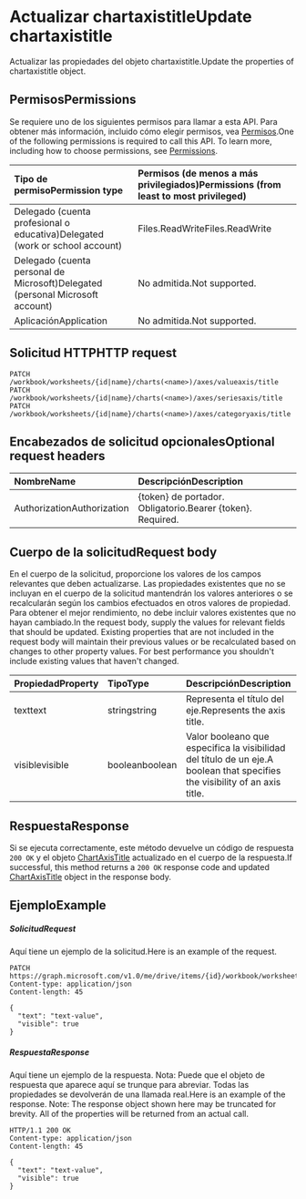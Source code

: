 # <a name="update-chartaxistitle"></a><span data-ttu-id="210b8-101">Actualizar chartaxistitle</span><span class="sxs-lookup"><span data-stu-id="210b8-101">Update chartaxistitle</span></span>

<span data-ttu-id="210b8-102">Actualizar las propiedades del objeto chartaxistitle.</span><span class="sxs-lookup"><span data-stu-id="210b8-102">Update the properties of chartaxistitle object.</span></span>
## <a name="permissions"></a><span data-ttu-id="210b8-103">Permisos</span><span class="sxs-lookup"><span data-stu-id="210b8-103">Permissions</span></span>
<span data-ttu-id="210b8-p101">Se requiere uno de los siguientes permisos para llamar a esta API. Para obtener más información, incluido cómo elegir permisos, vea [Permisos](../../../concepts/permissions_reference.md).</span><span class="sxs-lookup"><span data-stu-id="210b8-p101">One of the following permissions is required to call this API. To learn more, including how to choose permissions, see [Permissions](../../../concepts/permissions_reference.md).</span></span>

|<span data-ttu-id="210b8-106">Tipo de permiso</span><span class="sxs-lookup"><span data-stu-id="210b8-106">Permission type</span></span>      | <span data-ttu-id="210b8-107">Permisos (de menos a más privilegiados)</span><span class="sxs-lookup"><span data-stu-id="210b8-107">Permissions (from least to most privileged)</span></span>              |
|:--------------------|:---------------------------------------------------------|
|<span data-ttu-id="210b8-108">Delegado (cuenta profesional o educativa)</span><span class="sxs-lookup"><span data-stu-id="210b8-108">Delegated (work or school account)</span></span> | <span data-ttu-id="210b8-109">Files.ReadWrite</span><span class="sxs-lookup"><span data-stu-id="210b8-109">Files.ReadWrite</span></span>    |
|<span data-ttu-id="210b8-110">Delegado (cuenta personal de Microsoft)</span><span class="sxs-lookup"><span data-stu-id="210b8-110">Delegated (personal Microsoft account)</span></span> | <span data-ttu-id="210b8-111">No admitida.</span><span class="sxs-lookup"><span data-stu-id="210b8-111">Not supported.</span></span>    |
|<span data-ttu-id="210b8-112">Aplicación</span><span class="sxs-lookup"><span data-stu-id="210b8-112">Application</span></span> | <span data-ttu-id="210b8-113">No admitida.</span><span class="sxs-lookup"><span data-stu-id="210b8-113">Not supported.</span></span> |

## <a name="http-request"></a><span data-ttu-id="210b8-114">Solicitud HTTP</span><span class="sxs-lookup"><span data-stu-id="210b8-114">HTTP request</span></span>
<!-- { "blockType": "ignored" } -->
```http
PATCH /workbook/worksheets/{id|name}/charts(<name>)/axes/valueaxis/title
PATCH /workbook/worksheets/{id|name}/charts(<name>)/axes/seriesaxis/title
PATCH /workbook/worksheets/{id|name}/charts(<name>)/axes/categoryaxis/title
```
## <a name="optional-request-headers"></a><span data-ttu-id="210b8-115">Encabezados de solicitud opcionales</span><span class="sxs-lookup"><span data-stu-id="210b8-115">Optional request headers</span></span>
| <span data-ttu-id="210b8-116">Nombre</span><span class="sxs-lookup"><span data-stu-id="210b8-116">Name</span></span>       | <span data-ttu-id="210b8-117">Descripción</span><span class="sxs-lookup"><span data-stu-id="210b8-117">Description</span></span>|
|:-----------|:-----------|
| <span data-ttu-id="210b8-118">Authorization</span><span class="sxs-lookup"><span data-stu-id="210b8-118">Authorization</span></span>  | <span data-ttu-id="210b8-p102">{token} de portador. Obligatorio.</span><span class="sxs-lookup"><span data-stu-id="210b8-p102">Bearer {token}. Required.</span></span> |

## <a name="request-body"></a><span data-ttu-id="210b8-121">Cuerpo de la solicitud</span><span class="sxs-lookup"><span data-stu-id="210b8-121">Request body</span></span>
<span data-ttu-id="210b8-p103">En el cuerpo de la solicitud, proporcione los valores de los campos relevantes que deben actualizarse. Las propiedades existentes que no se incluyan en el cuerpo de la solicitud mantendrán los valores anteriores o se recalcularán según los cambios efectuados en otros valores de propiedad. Para obtener el mejor rendimiento, no debe incluir valores existentes que no hayan cambiado.</span><span class="sxs-lookup"><span data-stu-id="210b8-p103">In the request body, supply the values for relevant fields that should be updated. Existing properties that are not included in the request body will maintain their previous values or be recalculated based on changes to other property values. For best performance you shouldn't include existing values that haven't changed.</span></span>

| <span data-ttu-id="210b8-125">Propiedad</span><span class="sxs-lookup"><span data-stu-id="210b8-125">Property</span></span>     | <span data-ttu-id="210b8-126">Tipo</span><span class="sxs-lookup"><span data-stu-id="210b8-126">Type</span></span>   |<span data-ttu-id="210b8-127">Descripción</span><span class="sxs-lookup"><span data-stu-id="210b8-127">Description</span></span>|
|:---------------|:--------|:----------|
|<span data-ttu-id="210b8-128">text</span><span class="sxs-lookup"><span data-stu-id="210b8-128">text</span></span>|<span data-ttu-id="210b8-129">string</span><span class="sxs-lookup"><span data-stu-id="210b8-129">string</span></span>|<span data-ttu-id="210b8-130">Representa el título del eje.</span><span class="sxs-lookup"><span data-stu-id="210b8-130">Represents the axis title.</span></span>|
|<span data-ttu-id="210b8-131">visible</span><span class="sxs-lookup"><span data-stu-id="210b8-131">visible</span></span>|<span data-ttu-id="210b8-132">boolean</span><span class="sxs-lookup"><span data-stu-id="210b8-132">boolean</span></span>|<span data-ttu-id="210b8-133">Valor booleano que especifica la visibilidad del título de un eje.</span><span class="sxs-lookup"><span data-stu-id="210b8-133">A boolean that specifies the visibility of an axis title.</span></span>|

## <a name="response"></a><span data-ttu-id="210b8-134">Respuesta</span><span class="sxs-lookup"><span data-stu-id="210b8-134">Response</span></span>

<span data-ttu-id="210b8-135">Si se ejecuta correctamente, este método devuelve un código de respuesta `200 OK` y el objeto [ChartAxisTitle](../resources/chartaxistitle.md) actualizado en el cuerpo de la respuesta.</span><span class="sxs-lookup"><span data-stu-id="210b8-135">If successful, this method returns a `200 OK` response code and updated [ChartAxisTitle](../resources/chartaxistitle.md) object in the response body.</span></span>
## <a name="example"></a><span data-ttu-id="210b8-136">Ejemplo</span><span class="sxs-lookup"><span data-stu-id="210b8-136">Example</span></span>
##### <a name="request"></a><span data-ttu-id="210b8-137">Solicitud</span><span class="sxs-lookup"><span data-stu-id="210b8-137">Request</span></span>
<span data-ttu-id="210b8-138">Aquí tiene un ejemplo de la solicitud.</span><span class="sxs-lookup"><span data-stu-id="210b8-138">Here is an example of the request.</span></span>
<!-- {
  "blockType": "request",
  "name": "update_chartaxistitle"
}-->
```http
PATCH https://graph.microsoft.com/v1.0/me/drive/items/{id}/workbook/worksheets/{id|name}/charts(<name>)/axes/valueaxis/title
Content-type: application/json
Content-length: 45

{
  "text": "text-value",
  "visible": true
}
```
##### <a name="response"></a><span data-ttu-id="210b8-139">Respuesta</span><span class="sxs-lookup"><span data-stu-id="210b8-139">Response</span></span>
<span data-ttu-id="210b8-p104">Aquí tiene un ejemplo de la respuesta. Nota: Puede que el objeto de respuesta que aparece aquí se trunque para abreviar. Todas las propiedades se devolverán de una llamada real.</span><span class="sxs-lookup"><span data-stu-id="210b8-p104">Here is an example of the response. Note: The response object shown here may be truncated for brevity. All of the properties will be returned from an actual call.</span></span>
<!-- {
  "blockType": "response",
  "truncated": true,
  "@odata.type": "microsoft.graph.chartAxisTitle"
} -->
```http
HTTP/1.1 200 OK
Content-type: application/json
Content-length: 45

{
  "text": "text-value",
  "visible": true
}
```

<!-- uuid: 8fcb5dbc-d5aa-4681-8e31-b001d5168d79
2015-10-25 14:57:30 UTC -->
<!-- {
  "type": "#page.annotation",
  "description": "Update chartaxistitle",
  "keywords": "",
  "section": "documentation",
  "tocPath": ""
}-->